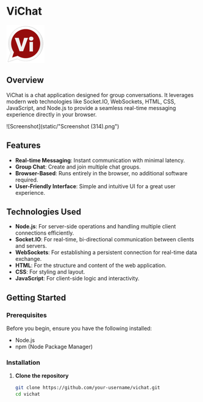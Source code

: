 # ViChat

![ViChat Logo](static/red_logo_vi_small.png)

## Overview

ViChat is a chat application designed for group conversations. It leverages modern web technologies like Socket.IO, WebSockets, HTML, CSS, JavaScript, and Node.js to provide a seamless real-time messaging experience directly in your browser.

![Screenshot](static/"Screenshot (314).png")
## Features

- **Real-time Messaging**: Instant communication with minimal latency.
- **Group Chat**: Create and join multiple chat groups.
- **Browser-Based**: Runs entirely in the browser, no additional software required.
- **User-Friendly Interface**: Simple and intuitive UI for a great user experience.

## Technologies Used

- **Node.js**: For server-side operations and handling multiple client connections efficiently.
- **Socket.IO**: For real-time, bi-directional communication between clients and servers.
- **WebSockets**: For establishing a persistent connection for real-time data exchange.
- **HTML**: For the structure and content of the web application.
- **CSS**: For styling and layout.
- **JavaScript**: For client-side logic and interactivity.

## Getting Started

### Prerequisites

Before you begin, ensure you have the following installed:

- Node.js
- npm (Node Package Manager)

### Installation

1. **Clone the repository**

   ```bash
   git clone https://github.com/your-username/vichat.git
   cd vichat
